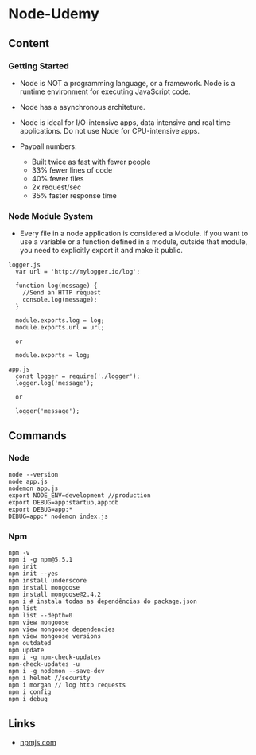 # Node-Udemy

## Content

### Getting Started

- Node is NOT a programming language, or a framework. Node is a runtime environment for executing JavaScript code.

- Node has a asynchronous architeture.

- Node is ideal for I/O-intensive apps, data intensive and real time applications. Do not use Node for CPU-intensive apps.

- Paypall numbers:
  - Built twice as fast with fewer people
  - 33% fewer lines of code
  - 40% fewer files
  - 2x request/sec
  - 35% faster response time

### Node Module System

- Every file in a node application is considered a Module. If you want to use a variable or a function defined in a module, outside that module, you need to explicitly export it and make it public.

```
logger.js
  var url = 'http://mylogger.io/log';

  function log(message) {
    //Send an HTTP request
    console.log(message);
  }

  module.exports.log = log;
  module.exports.url = url;

  or

  module.exports = log;

app.js
  const logger = require('./logger');
  logger.log('message');

  or

  logger('message');
```

## Commands

### Node
```
node --version
node app.js
nodemon app.js
export NODE_ENV=development //production
export DEBUG=app:startup,app:db
export DEBUG=app:*
DEBUG=app:* nodemon index.js
```

### Npm
```
npm -v
npm i -g npm@5.5.1
npm init
npm init --yes
npm install underscore
npm install mongoose
npm install mongoose@2.4.2
npm i # instala todas as dependências do package.json
npm list
npm list --depth=0
npm view mongoose
npm view mongoose dependencies
npm view mongoose versions
npm outdated
npm update
npm i -g npm-check-updates
npm-check-updates -u
npm i -g nodemon --save-dev
npm i helmet //security
npm i morgan // log http requests
npm i config
npm i debug
```

## Links
- [npmjs.com](npmjs.com)